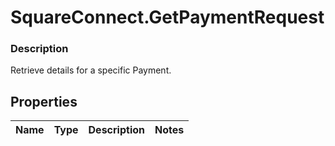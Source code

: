 # SquareConnect.GetPaymentRequest

### Description

Retrieve details for a specific Payment.

## Properties
Name | Type | Description | Notes
------------ | ------------- | ------------- | -------------


